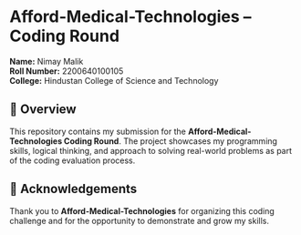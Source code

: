 # Afford-Medical-Technologies – Coding Round

**Name:** Nimay Malik  
**Roll Number:** 2200640100105  
**College:** Hindustan College of Science and Technology

## 📌 Overview
This repository contains my submission for the **Afford-Medical-Technologies Coding Round**. The project showcases my programming skills, logical thinking, and approach to solving real-world problems as part of the coding evaluation process.

## 🙏 Acknowledgements
Thank you to **Afford-Medical-Technologies** for organizing this coding challenge and for the opportunity to demonstrate and grow my skills.

